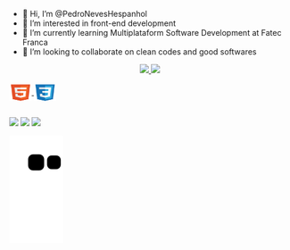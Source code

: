 - 👋 Hi, I’m @PedroNevesHespanhol
- 👀 I’m interested in front-end development  
- 🌱 I’m currently learning Multiplataform Software Development at Fatec Franca 
- 💞️ I’m looking to collaborate on clean codes and good softwares

<div align="center">
  <a href="https://github.com/PedroNevesHespanhol">
  <img height="180em" src="https://github-readme-stats.vercel.app/api?username=PedroNevesHespanhol&show_icons=true&theme=dracula&include_all_commits=true&count_private=true"/>
  <img height="180em" src="https://github-readme-stats.vercel.app/api/top-langs/?username=PedroNevesHespanhol&layout=compact&langs_count=7&theme=dracula"/>
</div>
<div style="display: inline_block"><br>
 
  <img align="center" alt="Pedro-HTML" height="30" width="40" src="https://raw.githubusercontent.com/devicons/devicon/master/icons/html5/html5-original.svg">
  <img align="center" alt="Pedro-CSS" height="30" width="40" src="https://raw.githubusercontent.com/devicons/devicon/master/icons/css3/css3-original.svg">
</div>
  
  ##
 
<div> 
 <a href="https://discord.gg/PedroNH7#7624" target="_blank"><img src="https://img.shields.io/badge/Discord-7289DA?style=for-the-badge&logo=discord&logoColor=white" target="_blank"></a> 
  <a href = "mailto:pedroneveshespanhol@gmail.com"><img src="https://img.shields.io/badge/-Gmail-%23333?style=for-the-badge&logo=gmail&logoColor=white" target="_blank"></a>
  <a href="https://www.linkedin.com/in/pedro-neves-hespanhol-a00a44185" target="_blank"><img src="https://img.shields.io/badge/-LinkedIn-%230077B5?style=for-the-badge&logo=linkedin&logoColor=white" target="_blank"></a> 
 
  ![Snake animation](https://github.com/PedroNevesHespanhol/PedroNevesHespanhol/blob/output/github-contribution-grid-snake.svg)
 
</div>



